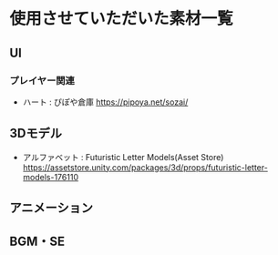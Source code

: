 # 使用させていただいた素材一覧

## UI

### プレイヤー関連

- ハート : ぴぽや倉庫  https://pipoya.net/sozai/

## 3Dモデル

- アルファベット : Futuristic Letter Models(Asset Store) https://assetstore.unity.com/packages/3d/props/futuristic-letter-models-176110

## アニメーション

## BGM・SE
